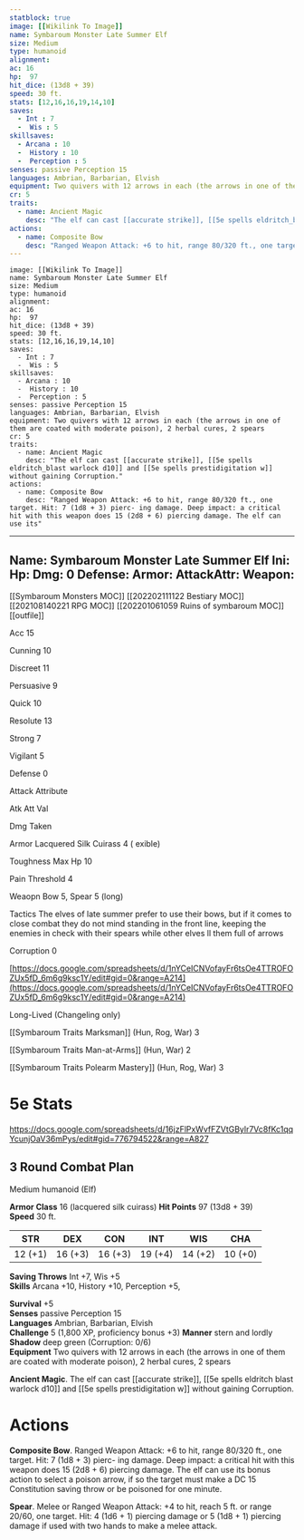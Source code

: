 ```yaml
---
statblock: true
image: [[Wikilink To Image]]
name: Symbaroum Monster Late Summer Elf
size: Medium
type: humanoid
alignment:
ac: 16
hp:  97
hit_dice: (13d8 + 39)
speed: 30 ft.
stats: [12,16,16,19,14,10]
saves:
  - Int : 7
  -  Wis : 5
skillsaves:
  - Arcana : 10
  -  History : 10
  -  Perception : 5
senses: passive Perception 15
languages: Ambrian, Barbarian, Elvish
equipment: Two quivers with 12 arrows in each (the arrows in one of them are coated with moderate poison), 2 herbal cures, 2 spears
cr: 5
traits:
  - name: Ancient Magic
    desc: "The elf can cast [[accurate strike]], [[5e spells eldritch_blast warlock d10]] and [[5e spells prestidigitation w]] without gaining Corruption."
actions:
  - name: Composite Bow
    desc: "Ranged Weapon Attack: +6 to hit, range 80/320 ft., one target. Hit: 7 (1d8 + 3) pierc- ing damage. Deep impact: a critical hit with this weapon does 15 (2d8 + 6) piercing damage. The elf can use its"
---
```

```statblock
image: [[Wikilink To Image]]
name: Symbaroum Monster Late Summer Elf
size: Medium
type: humanoid
alignment:
ac: 16
hp:  97
hit_dice: (13d8 + 39)
speed: 30 ft.
stats: [12,16,16,19,14,10]
saves:
  - Int : 7
  -  Wis : 5
skillsaves:
  - Arcana : 10
  -  History : 10
  -  Perception : 5
senses: passive Perception 15
languages: Ambrian, Barbarian, Elvish
equipment: Two quivers with 12 arrows in each (the arrows in one of them are coated with moderate poison), 2 herbal cures, 2 spears
cr: 5
traits:
  - name: Ancient Magic
    desc: "The elf can cast [[accurate strike]], [[5e spells eldritch_blast warlock d10]] and [[5e spells prestidigitation w]] without gaining Corruption."
actions:
  - name: Composite Bow
    desc: "Ranged Weapon Attack: +6 to hit, range 80/320 ft., one target. Hit: 7 (1d8 + 3) pierc- ing damage. Deep impact: a critical hit with this weapon does 15 (2d8 + 6) piercing damage. The elf can use its"
```
---
Name: Symbaroum Monster Late Summer Elf
Ini: 
Hp: 
Dmg: 0
Defense: 
Armor: 
AttackAttr: 
Weapon: 
---
[[Symbaroum Monsters MOC]]
[[202202111122 Bestiary MOC]]
[[202108140221 RPG MOC]]
[[202201061059 Ruins of symbaroum MOC]]
[[outfile]]

Acc 15

Cunning 10

Discreet 11

Persuasive 9

Quick 10

Resolute 13

Strong 7

Vigilant 5

Defense 0

Attack Attribute

Atk Att Val

Dmg Taken

Armor Lacquered Silk Cuirass 4 ( exible)

Toughness Max Hp 10

Pain Threshold 4

Weaopn Bow 5, Spear 5 (long)

Tactics The elves of late summer prefer to use their bows, but if it comes to close combat they do not mind standing in the front line, keeping the enemies in check with their spears while other elves ll them full of arrows

Corruption 0

[https://docs.google.com/spreadsheets/d/1nYCeICNVofayFr6tsOe4TTROFOZUx5fD_6m6g9ksc1Y/edit#gid=0&range=A214](https://docs.google.com/spreadsheets/d/1nYCeICNVofayFr6tsOe4TTROFOZUx5fD_6m6g9ksc1Y/edit#gid=0&range=A214)

Long-Lived (Changeling only)

[[Symbaroum Traits Marksman]] (Hun, Rog, War) 3

[[Symbaroum Traits Man-at-Arms]] (Hun, War) 2

[[Symbaroum Traits Polearm Mastery]] (Hun, Rog, War) 3

# 5e Stats 
https://docs.google.com/spreadsheets/d/16jzFlPxWvfFZVtGBylr7Vc8fKc1qqYcunjOaV36mPys/edit#gid=776794522&range=A827
## 3 Round Combat Plan

 

Medium humanoid (Elf)

**Armor Class** 16 (lacquered silk cuirass) 
**Hit Points** 97 (13d8 + 39)  
**Speed** 30 ft.

 

| STR     | DEX     | CON     | INT     | WIS     | CHA     |
| ------- | ------- | ------- | ------- | ------- | ------- |
| 12 (+1) | 16 (+3) | 16 (+3) | 19 (+4) | 14 (+2) | 10 (+0) |

 

**Saving Throws** Int +7, Wis +5  
**Skills** Arcana +10, History +10, Perception +5,

**Survival** +5  
**Senses** passive Perception 15  
**Languages** Ambrian, Barbarian, Elvish  
**Challenge** 5 (1,800 XP, proficiency bonus +3) 
**Manner** stern and lordly  
**Shadow** deep green (Corruption: 0/6)  
**Equipment** Two quivers with 12 arrows in each (the arrows in one of them are coated with moderate poison), 2 herbal cures, 2 spears

 

**Ancient Magic**. The elf can cast [[accurate strike]], [[5e spells eldritch blast warlock d10]] and [[5e spells prestidigitation w]] without gaining Corruption.

# Actions

**Composite Bow**. Ranged Weapon Attack: +6 to hit, range 80/320 ft., one target. Hit: 7 (1d8 + 3) pierc- ing damage. Deep impact: a critical hit with this weapon does 15 (2d8 + 6) piercing damage. The elf can use its bonus action to select a poison arrow, if so the target must make a DC 15 Constitution saving throw or be poisoned for one minute.

**Spear**. Melee or Ranged Weapon Attack: +4 to hit, reach 5 ft. or range 20/60, one target. Hit: 4 (1d6 + 1) piercing damage or 5 (1d8 + 1) piercing damage if used with two hands to make a melee attack.

